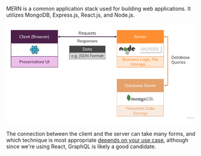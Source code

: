 MERN is a common application stack used for building web applications. It utilizes MongoDB, Express.js, React.js, and Node.js.

![alt text](mern-stack-overview.png)

The connection between the client and the server can take many forms, and which technique is most appropriate [depends on your use case](../../general/design-and-architecture/communicating-between-services.md/over-the-web.md), although since we're using React, GraphQL is likely a good candidate.